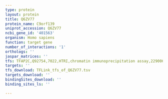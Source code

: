 ```yaml
---
type: protein
layout: protein
title: Q6ZV77
protein_name: C9orf139
uniprot_accession: Q6ZV77
ncbi_gene_id: '401563'
organism: Homo sapiens
function: target gene
number_of_interactions: '1'
orthologs: ''
jaspar_matrices: ''
tfs: TFAP2C,Q92754,7022,HTRI,chromatin immunoprecipitation assay,22900683%5Buid%5D+OR+20629094%5Buid%5D,No
targets: ''
tfs_download: TFLink_tfs_of_Q6ZV77.tsv
targets_download: ''
bindingSites_download: ''
binding_sites_ls: ''

---
```


